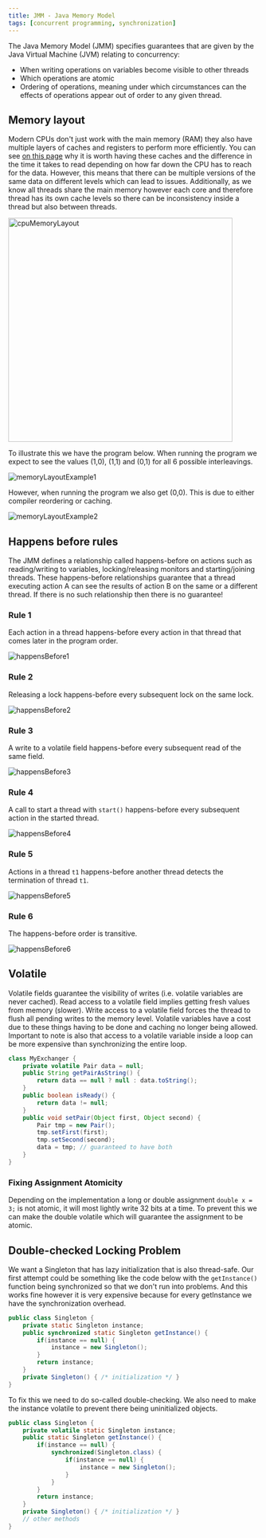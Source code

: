 ```yaml
---
title: JMM - Java Memory Model
tags: [concurrent programming, synchronization]
---
```


The Java Memory Model (JMM) specifies guarantees that are given by the Java Virtual Machine (JVM) relating to concurrency:

- When writing operations on variables become visible to other threads
- Which operations are atomic
- Ordering of operations, meaning under which circumstances can the effects of operations appear out of order to any given thread.

## Memory layout

Modern CPUs don't just work with the main memory (RAM) they also have multiple layers of caches and registers to perform more efficiently. You can see [on this page](https://gist.github.com/hellerbarde/2843375) why it is worth having these caches and the difference in the time it takes to read depending on how far down the CPU has to reach for the data. However, this means that there can be multiple versions of the same data on different levels which can lead to issues. Additionally, as we know all threads share the main memory however each core and therefore thread has its own cache levels so there can be inconsistency inside a thread but also between threads.

<img src="/img/programming/cpuMemoryLayout.png" alt="cpuMemoryLayout" width="450"/>

To illustrate this we have the program below. When running the program we expect to see the values (1,0), (1,1) and (0,1) for all 6 possible interleavings.

![memoryLayoutExample1](/img/programming/memoryLayoutExample1.png)

However, when running the program we also get (0,0). This is due to either compiler reordering or caching.

![memoryLayoutExample2](/img/programming/memoryLayoutExample2.png)

## Happens before rules

The JMM defines a relationship called happens-before on actions such as reading/writing to variables, locking/releasing monitors and starting/joining threads. These happens-before relationships guarantee that a thread executing action A can see the results of action B on the same or a different thread. If there is no such relationship then there is no guarantee!

### Rule 1

Each action in a thread happens-before every action in that thread that comes later in the program order.

![happensBefore1](/img/programming/happensBefore1.png)

### Rule 2

Releasing a lock happens-before every subsequent lock on the same lock.

![happensBefore2](/img/programming/happensBefore2.png)

### Rule 3

A write to a volatile field happens-before every subsequent read of the same field.

![happensBefore3](/img/programming/happensBefore3.png)

### Rule 4

A call to start a thread with `start()` happens-before every subsequent action in the started thread.

![happensBefore4](/img/programming/happensBefore4.png)

### Rule 5

Actions in a thread `t1` happens-before another thread detects the termination of thread `t1`.

![happensBefore5](/img/programming/happensBefore5.png)

### Rule 6

The happens-before order is transitive.

![happensBefore6](/img/programming/happensBefore6.png)

## Volatile

Volatile fields guarantee the visibility of writes (i.e. volatile variables are never cached). Read access to a volatile field implies getting fresh values from memory (slower). Write access to a volatile field forces the thread to flush all pending writes to the memory level. Volatile variables have a cost due to these things having to be done and caching no longer being allowed. Important to note is also that access to a volatile variable inside a loop can be more expensive than synchronizing the entire loop.

```java
class MyExchanger {
    private volatile Pair data = null;
    public String getPairAsString() {
        return data == null ? null : data.toString();
    }
    public boolean isReady() {
        return data != null;
    }
    public void setPair(Object first, Object second) {
        Pair tmp = new Pair();
        tmp.setFirst(first);
        tmp.setSecond(second);
        data = tmp; // guaranteed to have both
    }
}
```

### Fixing Assignment Atomicity

Depending on the implementation a long or double assignment `double x = 3;` is not atomic, it will most lightly write 32 bits at a time. To prevent this we can make the double volatile which will guarantee the assignment to be atomic.

## Double-checked Locking Problem

We want a Singleton that has lazy initialization that is also thread-safe. Our first attempt could be something like the code below with the `getInstance()` function being synchronized so that we don't run into problems. And this works fine however it is very expensive because for every getInstance we have the synchronization overhead.

```java
public class Singleton {
    private static Singleton instance;
    public synchronized static Singleton getInstance() {
        if(instance == null) {
            instance = new Singleton();
        }
        return instance;
    }
    private Singleton() { /* initialization */ }
}
```

To fix this we need to do so-called double-checking. We also need to make the instance volatile to prevent there being uninitialized objects.

```java
public class Singleton {
    private volatile static Singleton instance;
    public static Singleton getInstance() {
        if(instance == null) {
            synchronized(Singleton.class) {
                if(instance == null) {
                    instance = new Singleton();
                }
            }
        }
        return instance;
    }
    private Singleton() { /* initialization */ }
    // other methods
}
```

